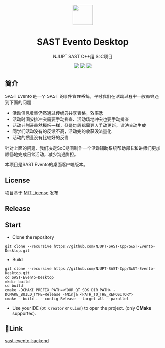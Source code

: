 <div align=center>
  <img width=64 src="app.ico">
</div>

<h1 align="center">
  SAST Evento Desktop 
</h1>
<p align="center">
  NJUPT SAST C++组 SoC项目
</p>

<p align="center">
<img src="https://img.shields.io/badge/frame-Qt6.5-blue">
<img src="https://img.shields.io/badge/std-C++17-yello">
<img src="https://img.shields.io/badge/compiler-GCC11-white">
</p>

## 简介

SAST Evento 是一个 SAST 的事件管理系统，平时我们在活动过程中一般都会遇到下面的问题：
- 活动信息收集仍然通过传统的共享表格，效率低
- 活动时间安排冲突需要手动排查、活动场地冲突也要手动排查
- 活动计划表虽然模板一样，但是每周都需要人手动更新，没法自动生成
- 同学们活动没有的反馈不高，活动完的收获没法量化
- 活动的质量没有比较好的反馈

针对上面的问题，我们决定SoC期间制作一个活动辅助系统帮助部长和讲师们更加顺畅地完成日常活动，减少沟通负担。

本项目是SAST Evento的桌面客户端版本。

## License

项目基于 [MIT License](./License) 发布

## Release

## Start

- Clone the repository

```
git clone --recursive https://github.com/NJUPT-SAST-Cpp/SAST-Evento-Desktop.git
``````

- Build

```
git clone --recursive https://github.com/NJUPT-SAST-Cpp/SAST-Evento-Desktop.git
cd SAST-Evento-Desktop
mkdir build
cd build
cmake -DCMAKE_PREFIX_PATH=<YOUR_QT_SDK_DIR_PATH> -DCMAKE_BUILD_TYPE=Release -GNinja <PATH_TO_THE_REPOSITORY>
cmake --build . --config Release --target all --parallel
```

- Use your IDE (`Qt Creator` or `CLion`) to open the project. (only **CMake** supported).

## :link:Link

[sast-evento-backend](https://github.com/NJUPT-SAST/sast-evento-backend)